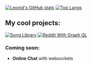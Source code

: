 [![Leonid's GitHub stats](https://github-readme-stats.vercel.app/api?username=leonideliseev&hide=stars,issues&theme=radical&rank_icon=github)](https://github.com/leonideliseev)
[![Top Langs](https://github-readme-stats.vercel.app/api/top-langs/?username=leonideliseev&layout=compact&theme=radical)](https://github.com/leonideliseev)

## My cool projects:
[![Song Library](https://github-readme-stats.vercel.app/api/pin/?username=leonideliseev&repo=songLibraryCrud)](https://github.com/leonideliseev/songLibraryCrud)
[![Reddit With Graph QL](https://github-readme-stats.vercel.app/api/pin/?username=leonideliseev&repo=RedditWithGraphQL)](https://github.com/leonideliseev/RedditWithGraphQL)
### Coming soon:
- **Online Chat** with websockets
